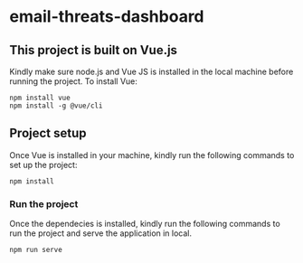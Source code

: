 # email-threats-dashboard

## This project is built on Vue.js
Kindly make sure node.js and Vue JS is installed in the local machine before running the project.
To install Vue:
```
npm install vue
npm install -g @vue/cli
```

## Project setup
Once Vue is installed in your machine, 
kindly run the following commands to set up the project:
```
npm install
```

### Run the project
Once the dependecies is installed, kindly run the following commands to run the project and serve the application in local.
```
npm run serve
```

